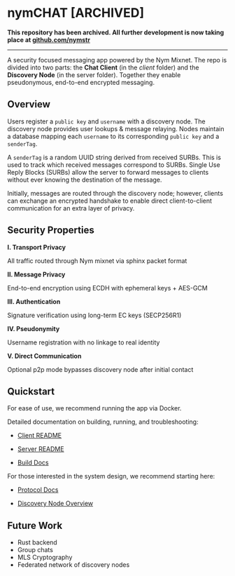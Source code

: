 # nymCHAT [ARCHIVED]

**This repository has been archived. All further development is now taking place at [github.com/nymstr](https://github.com/nymstr)**

---

A security focused messaging app powered by the Nym Mixnet. The repo is divided into two parts: the **Chat Client** (in the _client_ folder) and the **Discovery Node** (in the server folder). Together they enable pseudonymous, end-to-end encrypted messaging.

## Overview

Users register a `public key` and `username` with a discovery node. The discovery node provides user lookups & message relaying. Nodes maintain a database mapping each `username` to its corresponding `public key` and a `senderTag`. 

A `senderTag` is a random UUID string derived from received SURBs. This is used to track which received messages correspond to SURBs. Single Use Reply Blocks (SURBs) allow the server to forward messages to clients without ever knowing the destination of the message. 

Initially, messages are routed through the discovery node; however, clients can exchange an encrypted handshake to enable direct client-to-client communication for an extra layer of privacy.

## Security Properties
**I. Transport Privacy** 

All traffic routed through Nym mixnet via sphinx packet format

**II. Message Privacy**

End-to-end encryption using ECDH with ephemeral keys + AES-GCM

**III. Authentication**

Signature verification using long-term EC keys (SECP256R1)

**IV. Pseudonymity**

Username registration with no linkage to real identity

**V. Direct Communication**

Optional p2p mode bypasses discovery node after initial contact

## Quickstart
For ease of use, we recommend running the app via Docker.

Detailed documentation on building, running, and troubleshooting:

- [Client README](client/README.md)

- [Server README](server/README.md)

- [Build Docs](docs/Build.md)

For those interested in the system design, we recommend starting here:

- [Protocol Docs](docs/Protocol.md)

- [Discovery Node Overview](server/docs/Overview.md)



## Future Work
- Rust backend
- Group chats
- MLS Cryptography
- Federated network of discovery nodes
